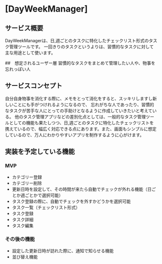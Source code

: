 # [DayWeekManager]

## サービス概要
DayWeekManagerは、日,週ごとのタスクに特化したチェックリスト形式のタスク管理ツールです。
一回きりのタスクというよりは、習慣的なタスクに対して主な用途として使います。

##　想定されるユーザー層
習慣的なタスクをまとめて管理したい人や、物事を忘れっぽい人

## サービスコンセプト

自分自身物事を消化する際に、メモをとって消化をすると、スッキリしますし新しいことにも手がつけれるようになるので、
忘れがちな人であったり、習慣的なタスクが苦手な人にとっての手助けとなるように作成していきたいと考えている。
他のタスク管理アプリなどの差別化点としては、一般的なタスク管理ツールとしての機能も果たしつつ、日,週ごとのタスクに特化したチェックリストを
携えているので、幅広く対応できる点にあります。また、画面もシンプルに想定しているので、万人にわかりやすいアプリを制作するように心がけます。

## 実装を予定している機能
### MVP
* カテゴリー登録
* カテゴリー削除
* 更新日時を設定して、その時間が来たら自動でチェックが外れる機能（日ごとか週ごとかで選択可能）
* タスク登録の際に、自動でチェックを外すかどうかを選択可能
* タスク一覧（チェックリスト形式）
* タスク登録
* タスク詳細
* タスク編集

### その後の機能
* 設定した更新日時が訪れた際に、通知で知らせる機能
* 並び替え機能
